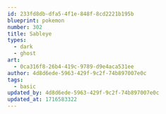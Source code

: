 ```yaml
---
id: 233fd8db-dfa5-4f1e-848f-8cd2221b195b
blueprint: pokemon
number: 302
title: Sableye
types:
  - dark
  - ghost
art:
  - 0ca316f8-26b4-419c-9789-d9e4aca531ee
author: 4d8d6ede-5963-429f-9c2f-74b897007e0c
tags:
  - basic
updated_by: 4d8d6ede-5963-429f-9c2f-74b897007e0c
updated_at: 1716583322
---
```

